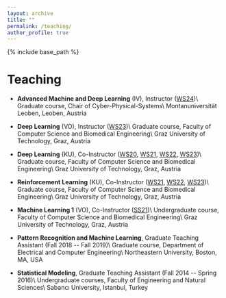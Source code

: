 ```yaml
---
layout: archive
title: ""
permalink: /teaching/
author_profile: true
---
```


{% include base_path %}


Teaching
======
* **Advanced Machine and Deep Learning** (IV), Instructor (<a href="https://online.unileoben.ac.at/mu_online/pl/ui/$ctx;design=pl;header=max;lang=EN/wbLv.wbShowLVDetail?pStpSpNr=3223405">WS24</a>)\\
Graduate course, Chair of Cyber-Physical-Systems\\
Montanuniversität Leoben, Leoben, Austria

* **Deep Learning** (VO), Instructor (<a href="https://online.tugraz.at/tug_online/wbLv.wbShowLVDetail?pStpSpNr=407796">WS23</a>)\\
Graduate course, Faculty of Computer Science and Biomedical Engineering\\
Graz University of Technology, Graz, Austria

* **Deep Learning** (KU), Co-Instructor (<a href="https://online.tugraz.at/tug_online/wbLv.wbShowLVDetail?pStpSpNr=244749">WS20</a>, <a href="https://online.tugraz.at/tug_online/wbLv.wbShowLVDetail?pStpSpNr=257660">WS21</a>, <a href="https://online.tugraz.at/tug_online/wbLv.wbShowLVDetail?pStpSpNr=336434">WS22</a>, <a href="https://online.tugraz.at/tug_online/wbLv.wbShowLVDetail?pStpSpNr=406525">WS23</a>)\\
Graduate course, Faculty of Computer Science and Biomedical Engineering\\
Graz University of Technology, Graz, Austria

* **Reinforcement Learning** (KU), Co-Instructor (<a href="https://online.tugraz.at/tug_online/wbLv.wbShowLVDetail?pStpSpNr=259832">WS21</a>, <a href="https://online.tugraz.at/tug_online/wbLv.wbShowLVDetail?pStpSpNr=337637">WS22</a>, <a href="https://online.tugraz.at/tug_online/wbLv.wbShowLVDetail?pStpSpNr=405783">WS23</a>)\\
Graduate course, Faculty of Computer Science and Biomedical Engineering\\
Graz University of Technology, Graz, Austria

* **Machine Learning 1** (VO), Co-Instructor (<a href="https://online.tugraz.at/tug_online/wbLv.wbShowLVDetail?pStpSpNr=237655">SS21</a>)\\
Undergraduate course, Faculty of Computer Science and Biomedical Engineering\\
Graz University of Technology, Graz, Austria

* **Pattern Recognition and Machine Learning**, Graduate Teaching Assistant (Fall 2018 -- Fall 2019)\\
Graduate course, Department of Electrical and Computer Engineering\\
Northeastern University, Boston, MA, USA

* **Statistical Modeling**, Graduate Teaching Assistant (Fall 2014 -- Spring 2016)\\
Undergraduate courses, Faculty of Engineering and Natural Sciences\\
Sabancı University, Istanbul, Turkey
